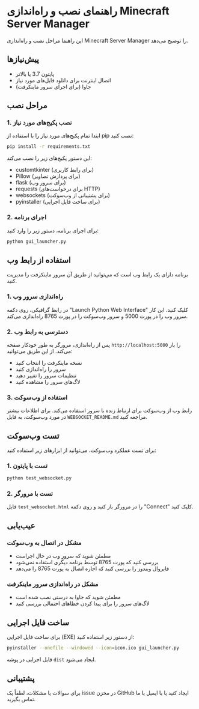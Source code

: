 # راهنمای نصب و راه‌اندازی Minecraft Server Manager

این راهنما مراحل نصب و راه‌اندازی Minecraft Server Manager را توضیح می‌دهد.

## پیش‌نیازها

- پایتون 3.7 یا بالاتر
- اتصال اینترنت برای دانلود فایل‌های مورد نیاز
- جاوا (برای اجرای سرور ماینکرفت)

## مراحل نصب

### 1. نصب پکیج‌های مورد نیاز

ابتدا تمام پکیج‌های مورد نیاز را با استفاده از pip نصب کنید:

```bash
pip install -r requirements.txt
```

این دستور پکیج‌های زیر را نصب می‌کند:
- customtkinter (برای رابط کاربری)
- Pillow (برای پردازش تصاویر)
- flask (برای سرور وب)
- requests (برای درخواست‌های HTTP)
- websockets (برای پشتیبانی از وب‌سوکت)
- pyinstaller (برای ساخت فایل اجرایی)

### 2. اجرای برنامه

برای اجرای برنامه، دستور زیر را وارد کنید:

```bash
python gui_launcher.py
```

## استفاده از رابط وب

برنامه دارای یک رابط وب است که می‌توانید از طریق آن سرور ماینکرفت را مدیریت کنید.

### 1. راه‌اندازی سرور وب

در رابط گرافیکی، روی دکمه "Launch Python Web Interface" کلیک کنید. این کار سرور وب را در پورت 5000 و سرور وب‌سوکت را در پورت 8765 راه‌اندازی می‌کند.

### 2. دسترسی به رابط وب

پس از راه‌اندازی، مرورگر به طور خودکار صفحه `http://localhost:5000` را باز می‌کند. از این طریق می‌توانید:

- نسخه ماینکرفت را انتخاب کنید
- سرور را راه‌اندازی کنید
- تنظیمات سرور را تغییر دهید
- لاگ‌های سرور را مشاهده کنید

### 3. استفاده از وب‌سوکت

رابط وب از وب‌سوکت برای ارتباط زنده با سرور استفاده می‌کند. برای اطلاعات بیشتر در مورد وب‌سوکت، به فایل `WEBSOCKET_README.md` مراجعه کنید.

## تست وب‌سوکت

برای تست عملکرد وب‌سوکت، می‌توانید از ابزارهای زیر استفاده کنید:

### 1. تست با پایتون

```bash
python test_websocket.py
```

### 2. تست با مرورگر

فایل `test_websocket.html` را در مرورگر باز کنید و روی دکمه "Connect" کلیک کنید.

## عیب‌یابی

### مشکل در اتصال به وب‌سوکت

- مطمئن شوید که سرور وب در حال اجراست
- بررسی کنید که پورت 8765 توسط برنامه دیگری استفاده نمی‌شود
- فایروال ویندوز را بررسی کنید که اجازه اتصال به پورت 8765 را می‌دهد

### مشکل در راه‌اندازی سرور ماینکرفت

- مطمئن شوید که جاوا به درستی نصب شده است
- لاگ‌های سرور را برای پیدا کردن خطاهای احتمالی بررسی کنید

## ساخت فایل اجرایی

برای ساخت فایل اجرایی (EXE) از دستور زیر استفاده کنید:

```bash
pyinstaller --onefile --windowed --icon=icon.ico gui_launcher.py
```

فایل اجرایی در پوشه `dist` ایجاد می‌شود.

## پشتیبانی

برای سوالات یا مشکلات، لطفاً یک issue در مخزن GitHub ایجاد کنید یا با ایمیل با ما تماس بگیرید.